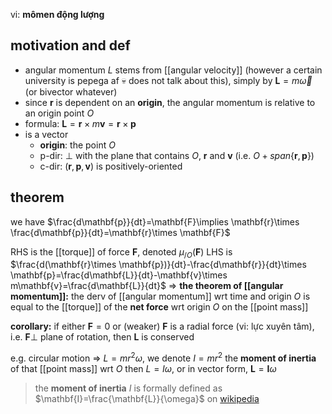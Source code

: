 vi: **mômen động lượng**

## motivation and def
- angular momentum $L$ stems from [[angular velocity]] (however a certain university is pepega af :skull: does not talk about this), simply by $\mathbf{L}=m \vec{\omega}$ (or bivector whatever)
- since $\mathbf{r}$ is dependent on an **origin**, the angular momentum is relative to an origin point $O$
- formula: $\mathbf{L}=\mathbf{r}\times m\mathbf{v}=\mathbf{r}\times \mathbf{p}$
- is a vector
	- **origin**: the point $O$
	- p-dir: $\perp$ with the plane that contains $O$, $\mathbf{r}$ and $\mathbf{v}$ (i.e. $O+span \{ \mathbf{r}, \mathbf{p} \}$)
	- c-dir: $(\mathbf{r}, \mathbf{p}, \mathbf{v})$ is positively-oriented

## theorem
we have $\frac{d\mathbf{p}}{dt}=\mathbf{F}\implies \mathbf{r}\times \frac{d\mathbf{p}}{dt}=\mathbf{r}\times \mathbf{F}$

RHS is the [[torque]] of force $\mathbf{F}$, denoted $\mu_{/O}(\mathbf{F})$
LHS is $\frac{d(\mathbf{r}\times \mathbf{p})}{dt}-\frac{d\mathbf{r}}{dt}\times \mathbf{p}=\frac{d\mathbf{L}}{dt}-\mathbf{v}\times m\mathbf{v}=\frac{d\mathbf{L}}{dt}$
=> **the theorem of [[angular momentum]]:** the derv of [[angular momentum]] wrt time and origin $O$ is equal to the [[torque]] of the **net force** wrt origin $O$ on the [[point mass]]

**corollary:** if either $\mathbf{F}=0$ or (weaker) $\mathbf{F}$ is a radial force (vi: lực xuyên tâm), i.e. $\mathbf{F}\perp$ plane of rotation, then $\mathbf{L}$ is conserved

e.g. circular motion => $L=mr^{2}\omega$, we denote $I=mr^{2}$ the **moment of inertia** of that [[point mass]] wrt $O$ then $L=I\omega$, or in vector form, $\mathbf{L}=\mathbf{I}\omega$

> the **moment of inertia** $I$ is formally defined as $\mathbf{I}=\frac{\mathbf{L}}{\omega}$ on [wikipedia](https://en.wikipedia.org/wiki/Moment_of_inertia)